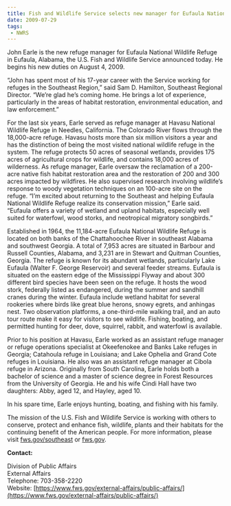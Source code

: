 ```yaml
---
title: Fish and Wildlife Service selects new manager for Eufaula National Wildlife Refuge
date: 2009-07-29
tags:
 - NWRS
---
```


John Earle is the new refuge manager for Eufaula National Wildlife Refuge in Eufaula, Alabama, the U.S. Fish and Wildlife Service announced today. He begins his new duties on August 4, 2009.

“John has spent most of his 17-year career with the Service working for refuges in the Southeast Region,” said Sam D. Hamilton, Southeast Regional Director. “We’re glad he’s coming home. He brings a lot of experience, particularly in the areas of habitat restoration, environmental education, and law enforcement.”

For the last six years, Earle served as refuge manager at Havasu National Wildlife Refuge in Needles, California. The Colorado River flows through the 18,000-acre refuge. Havasu hosts more than six million visitors a year and has the distinction of being the most visited national wildlife refuge in the system. The refuge protects 50 acres of seasonal wetlands, provides 175 acres of agricultural crops for wildlife, and contains 18,000 acres of wilderness. As refuge manager, Earle oversaw the reclamation of a 200-acre native fish habitat restoration area and the restoration of 200 and 300 acres impacted by wildfires. He also supervised research involving wildlife’s response to woody vegetation techniques on an 100-acre site on the refuge. “I’m excited about returning to the Southeast and helping Eufaula National Wildlife Refuge realize its conservation mission,” Earle said. “Eufaula offers a variety of wetland and upland habitats, especially well suited for waterfowl, wood storks, and neotropical migratory songbirds.”

Established in 1964, the 11,184-acre Eufaula National Wildlife Refuge is located on both banks of the Chattahoochee River in southeast Alabama and southwest Georgia. A total of 7,953 acres are situated in Barbour and Russell Counties, Alabama, and 3,231 are in Stewart and Quitman Counties, Georgia. The refuge is known for its abundant wetlands, particularly Lake Eufaula (Walter F. George Reservoir) and several feeder streams. Eufaula is situated on the eastern edge of the Mississippi Flyway and about 300 different bird species have been seen on the refuge. It hosts the wood stork, federally listed as endangered, during the summer and sandhill cranes during the winter. Eufaula include wetland habitat for several rookeries where birds like great blue herons, snowy egrets, and anhingas nest. Two observation platforms, a one-third-mile walking trail, and an auto tour route make it easy for visitors to see wildlife. Fishing, boating, and permitted hunting for deer, dove, squirrel, rabbit, and waterfowl is available.

Prior to his position at Havasu, Earle worked as an assistant refuge manager or refuge operations specialist at Okeefenokee and Banks Lake refuges in Georgia; Catahoula refuge in Louisiana; and Lake Ophelia and Grand Cote refuges in Louisiana. He also was an assistant refuge manager at Cibola refuge in Arizona. Originally from South Carolina, Earle holds both a bachelor of science and a master of science degree in Forest Resources from the University of Georgia. He and his wife Cindi Hall have two daughters: Abby, aged 12, and Hayley, aged 10.

In his spare time, Earle enjoys hunting, boating, and fishing with his family.

The mission of the U.S. Fish and Wildlife Service is working with others to conserve, protect and enhance fish, wildlife, plants and their habitats for the continuing benefit of the American people. For more information, please visit [fws.gov/southeast](http://www.fws.gov/southeast/) or [fws.gov](http://www.fws.gov).

**Contact:**

Division of Public Affairs  
External Affairs  
Telephone: 703-358-2220  
Website: [https://www.fws.gov/external-affairs/public-affairs/](https://www.fws.gov/external-affairs/public-affairs/)
